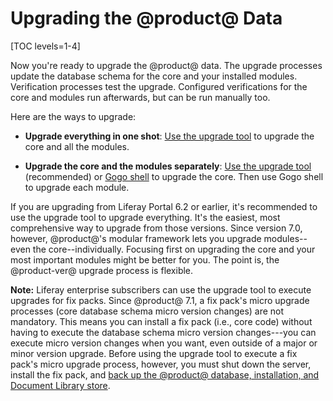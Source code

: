 # Upgrading the @product@ Data

[TOC levels=1-4]

Now you're ready to upgrade the @product@ data. The upgrade processes update the
database schema for the core and your installed modules. Verification processes
test the upgrade. Configured verifications for the core and modules run
afterwards, but can be run manually too. 

Here are the ways to upgrade:

-   **Upgrade everything in one shot**:
    [Use the upgrade tool](/discover/deployment/-/knowledge_base/7-1/running-the-upgrade)
    to upgrade the core and all the modules. 

-   **Upgrade the core and the modules separately**:
    [Use the upgrade tool](/discover/deployment/-/knowledge_base/7-1/running-the-upgrade) (recommended) or
    [Gogo shell](/discover/deployment/-/knowledge_base/7-1/gogo-shell-commands-for-module-upgrades) to upgrade the core. Then use Gogo shell to upgrade each module. 

If you are upgrading from Liferay Portal 6.2 or earlier, it's recommended to use
the upgrade tool to upgrade everything. It's the easiest, most comprehensive way
to upgrade from those versions. Since version 7.0, however, @product@'s modular
framework lets you upgrade modules--even the core--individually. Focusing first
on upgrading the core and your most important modules might be better for you.
The point is, the @product-ver@ upgrade process is flexible. 

**Note:** Liferay enterprise subscribers can use the upgrade tool to execute 
upgrades for fix packs. Since @product@ 7.1, a fix pack's micro upgrade
processes (core database schema micro version changes) are not mandatory. This
means you can install a fix pack (i.e., core code) without having to execute the
database schema micro version changes---you can execute micro version changes
when you want, even outside of a major or minor version upgrade. Before using
the upgrade tool to execute a fix pack's micro upgrade process, however, you
must shut down the server, install the fix pack, and 
[back up the @product@ database, installation, and Document Library store](/discover/deployment/-/knowledge_base/7-1/backing-up-a-liferay-installation). 
